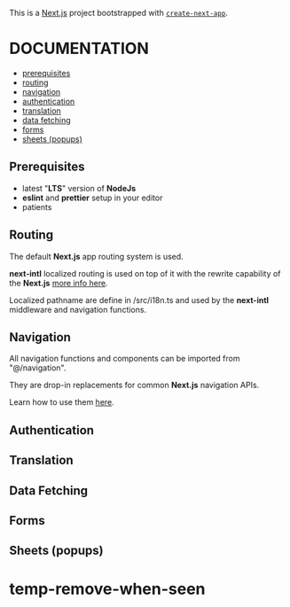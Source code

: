 This is a [Next.js](https://nextjs.org/) project bootstrapped with [`create-next-app`](https://github.com/vercel/next.js/tree/canary/packages/create-next-app).

# DOCUMENTATION

- [prerequisites](#prerequisites)
- [routing](#routing)
- [navigation](#navigation)
- [authentication](#authentication)
- [translation](#translation)
- [data fetching](#data-fetching)
- [forms](#forms)
- [sheets (popups)](#sheets-popups)

## Prerequisites

- latest "**LTS**" version of **NodeJs**
- **eslint** and **prettier** setup in your editor
- patients

## Routing

The default **Next.js** app routing system is used.

**next-intl** localized routing is used on top of it with the rewrite capability of the **Next.js** [more info here](https://next-intl-docs.vercel.app/docs/routing#pathnames).

Localized pathname are define in /src/i18n.ts and used by the **next-intl** middleware and navigation functions.

## Navigation

All navigation functions and components can be imported from "@/navigation".

They are drop-in replacements for common **Next.js** navigation APIs.

Learn how to use them [here](https://next-intl-docs.vercel.app/docs/routing/navigation#apis).

## Authentication

## Translation

## Data Fetching

## Forms

## Sheets (popups)
# temp-remove-when-seen

